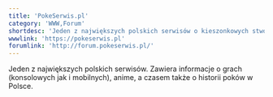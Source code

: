 ```yaml
---
title: 'PokeSerwis.pl'
category: 'WWW,Forum'
shortdesc: 'Jeden z największych polskich serwisów o kieszonkowych stworkach'
wwwlink: 'https://pokeserwis.pl'
forumlink: 'http://forum.pokeserwis.pl/'
---
```

Jeden z największych polskich serwisów. Zawiera informacje o grach (konsolowych jak i mobilnych), anime, a czasem także o historii poków w Polsce.